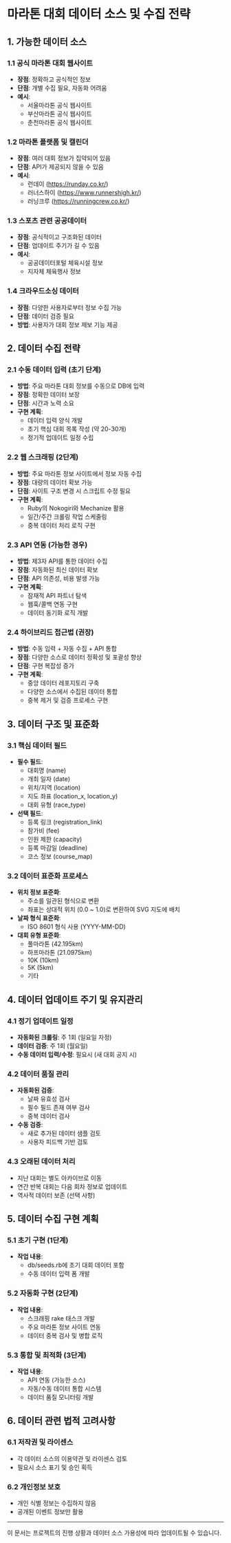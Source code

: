 # 마라톤 대회 데이터 소스 및 수집 전략

## 1. 가능한 데이터 소스

### 1.1 공식 마라톤 대회 웹사이트
- **장점**: 정확하고 공식적인 정보
- **단점**: 개별 수집 필요, 자동화 어려움
- **예시**:
  - 서울마라톤 공식 웹사이트
  - 부산마라톤 공식 웹사이트
  - 춘천마라톤 공식 웹사이트

### 1.2 마라톤 플랫폼 및 캘린더
- **장점**: 여러 대회 정보가 집약되어 있음
- **단점**: API가 제공되지 않을 수 있음
- **예시**:
  - 런데이 (https://runday.co.kr/)
  - 러너스하이 (https://www.runnershigh.kr/)
  - 러닝크루 (https://runningcrew.co.kr/)

### 1.3 스포츠 관련 공공데이터
- **장점**: 공식적이고 구조화된 데이터
- **단점**: 업데이트 주기가 길 수 있음
- **예시**:
  - 공공데이터포털 체육시설 정보
  - 지자체 체육행사 정보

### 1.4 크라우드소싱 데이터
- **장점**: 다양한 사용자로부터 정보 수집 가능
- **단점**: 데이터 검증 필요
- **방법**: 사용자가 대회 정보 제보 기능 제공

## 2. 데이터 수집 전략

### 2.1 수동 데이터 입력 (초기 단계)
- **방법**: 주요 마라톤 대회 정보를 수동으로 DB에 입력
- **장점**: 정확한 데이터 보장
- **단점**: 시간과 노력 소요
- **구현 계획**:
  - 데이터 입력 양식 개발
  - 초기 핵심 대회 목록 작성 (약 20-30개)
  - 정기적 업데이트 일정 수립

### 2.2 웹 스크래핑 (2단계)
- **방법**: 주요 마라톤 정보 사이트에서 정보 자동 수집
- **장점**: 대량의 데이터 확보 가능
- **단점**: 사이트 구조 변경 시 스크립트 수정 필요
- **구현 계획**:
  - Ruby의 Nokogiri와 Mechanize 활용
  - 일간/주간 크롤링 작업 스케줄링
  - 중복 데이터 처리 로직 구현

### 2.3 API 연동 (가능한 경우)
- **방법**: 제3자 API를 통한 데이터 수집
- **장점**: 자동화된 최신 데이터 확보
- **단점**: API 의존성, 비용 발생 가능
- **구현 계획**:
  - 잠재적 API 파트너 탐색
  - 웹훅/콜백 연동 구현
  - 데이터 동기화 로직 개발

### 2.4 하이브리드 접근법 (권장)
- **방법**: 수동 입력 + 자동 수집 + API 통합
- **장점**: 다양한 소스로 데이터 정확성 및 포괄성 향상
- **단점**: 구현 복잡성 증가
- **구현 계획**:
  - 중앙 데이터 레포지토리 구축
  - 다양한 소스에서 수집된 데이터 통합
  - 중복 제거 및 검증 프로세스 구현

## 3. 데이터 구조 및 표준화

### 3.1 핵심 데이터 필드
- **필수 필드**:
  - 대회명 (name)
  - 개최 일자 (date)
  - 위치/지역 (location)
  - 지도 좌표 (location_x, location_y)
  - 대회 유형 (race_type)
- **선택 필드**:
  - 등록 링크 (registration_link)
  - 참가비 (fee)
  - 인원 제한 (capacity)
  - 등록 마감일 (deadline)
  - 코스 정보 (course_map)

### 3.2 데이터 표준화 프로세스
- **위치 정보 표준화**:
  - 주소를 일관된 형식으로 변환
  - 좌표는 상대적 위치 (0.0 ~ 1.0)로 변환하여 SVG 지도에 배치
- **날짜 형식 표준화**:
  - ISO 8601 형식 사용 (YYYY-MM-DD)
- **대회 유형 표준화**:
  - 풀마라톤 (42.195km)
  - 하프마라톤 (21.0975km)
  - 10K (10km)
  - 5K (5km)
  - 기타

## 4. 데이터 업데이트 주기 및 유지관리

### 4.1 정기 업데이트 일정
- **자동화된 크롤링**: 주 1회 (일요일 자정)
- **데이터 검증**: 주 1회 (월요일)
- **수동 데이터 입력/수정**: 필요시 (새 대회 공지 시)

### 4.2 데이터 품질 관리
- **자동화된 검증**:
  - 날짜 유효성 검사
  - 필수 필드 존재 여부 검사
  - 중복 데이터 검사
- **수동 검증**:
  - 새로 추가된 데이터 샘플 검토
  - 사용자 피드백 기반 검토

### 4.3 오래된 데이터 처리
- 지난 대회는 별도 아카이브로 이동
- 연간 반복 대회는 다음 회차 정보로 업데이트
- 역사적 데이터 보존 (선택 사항)

## 5. 데이터 수집 구현 계획

### 5.1 초기 구현 (1단계)
- **작업 내용**:
  - db/seeds.rb에 초기 대회 데이터 포함
  - 수동 데이터 입력 폼 개발

### 5.2 자동화 구현 (2단계)
- **작업 내용**:
  - 스크래핑 rake 태스크 개발
  - 주요 마라톤 정보 사이트 연동
  - 데이터 중복 검사 및 병합 로직

### 5.3 통합 및 최적화 (3단계)
- **작업 내용**:
  - API 연동 (가능한 소스)
  - 자동/수동 데이터 통합 시스템
  - 데이터 품질 모니터링 개발

## 6. 데이터 관련 법적 고려사항

### 6.1 저작권 및 라이센스
- 각 데이터 소스의 이용약관 및 라이센스 검토
- 필요시 소스 표기 및 승인 획득

### 6.2 개인정보 보호
- 개인 식별 정보는 수집하지 않음
- 공개된 이벤트 정보만 활용

---

이 문서는 프로젝트의 진행 상황과 데이터 소스 가용성에 따라 업데이트될 수 있습니다. 